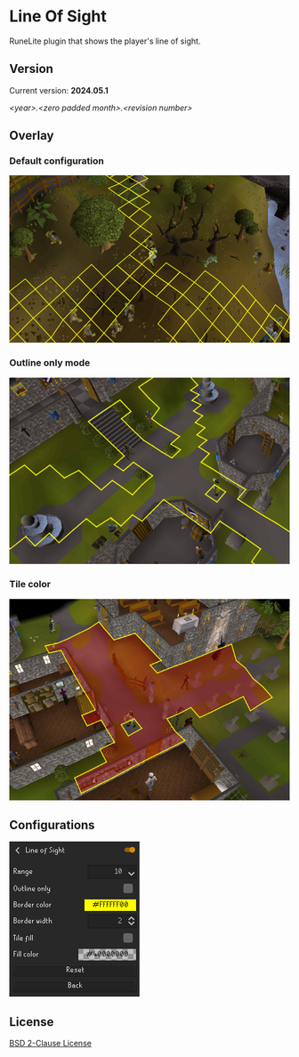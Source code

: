 # Line Of Sight
RuneLite plugin that shows the player's line of sight.

## Version
Current version: **2024.05.1**

*&lt;year&gt;.&lt;zero padded month&gt;.&lt;revision number&gt;*

## Overlay
### Default configuration
![Line of sight overlay](resources/overlay.png)

### Outline only mode
![Outline only mode](resources/outline.png)

### Tile color
![Tile color](resources/fill.png)

## Configurations
![Configurations](resources/configurations.png)

## License
[BSD 2-Clause License](LICENSE)
